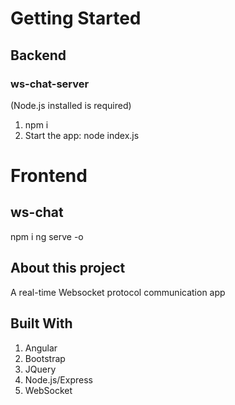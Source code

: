 # Getting Started

## Backend

### ws-chat-server

(Node.js installed is required)

1. npm i
2. Start the app: node index.js

# Frontend

## ws-chat

npm i
ng serve -o

## About this project
A real-time Websocket protocol communication app 

## Built With

1. Angular
2. Bootstrap
3. JQuery
4. Node.js/Express
5. WebSocket
